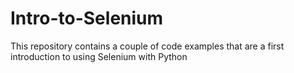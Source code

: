 # Intro-to-Selenium
This repository contains a couple of code examples that are a first introduction to using Selenium with Python
